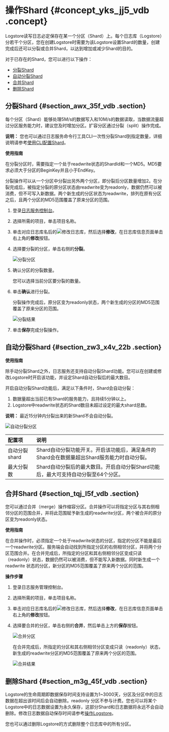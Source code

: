 # 操作Shard {#concept_yks_jj5_vdb .concept}

Logstore读写日志必定保存在某一个分区（Shard）上。每个日志库（Logstore）分若干个分区，您在创建Logstore时需要为该Logstore设置Shard的数量，创建完成后还可以分裂或合并Shard，以达到增加或减少Shard的目的。

对于已存在的Shard，您可以进行以下操作：

-   [分裂Shard](#)
-   [自动分裂Shard](#)
-   [合并Shard](#)
-   [删除Shard](#)

## 分裂Shard {#section_awx_35f_vdb .section}

每个分区（Shard）能够处理5M/s的数据写入和10M/s的数据读取，当数据流量超过分区服务能力时，建议您及时增加分区。扩容分区通过分裂（split）操作完成。

**说明：** 您也可以通过日志服务命令行工具CLI一次性分裂Shard到指定数量，详细说明请参考[使用CLI配置Shard](https://aliyun-log-cli.readthedocs.io/en/latest/tutorials/tutorial_split_shard.html)。

**使用指南**

在分裂分区时，需要指定一个处于readwrite状态的ShardId和一个MD5。MD5要求必须大于分区的BeginKey并且小于EndKey。

分裂操作可以从一个分区中分裂出另外两个分区，即分裂后分区数量增加2。在分裂完成后，被指定分裂的原分区状态由readwrite变为readonly，数据仍然可以被消费，但不可写入新数据。两个新生成的分区状态为readwrite，排列在原有分区之后，且两个分区的MD5范围覆盖了原来分区的范围。

1.  登录[日志服务控制台](https://sls.console.aliyun.com)。
2.  选择所需的项目，单击项目名称。
3.  单击对应日志库名后的![修改日志库](http://static-aliyun-doc.oss-cn-hangzhou.aliyuncs.com/assets/img/13024/156401972752318_zh-CN.png)，然后选择**修改**，在日志库信息页面单击右上角的**修改**按钮。
4.  选择要分裂的分区，单击右侧的**分裂**。

    ![分裂分区](http://static-aliyun-doc.oss-cn-hangzhou.aliyuncs.com/assets/img/13025/15640197272594_zh-CN.png)

5.  确认分区的分裂数量。

    您可以选择当前分区要分裂的数量。

6.  单击**确认**进行分裂。

    分裂操作完成后，原分区变为readonly状态，两个新生成的分区的MD5范围覆盖了原来分区的范围。

    ![分裂结果](http://static-aliyun-doc.oss-cn-hangzhou.aliyuncs.com/assets/img/13025/15640197282595_zh-CN.png)

7.  单击**保存**完成分裂操作。

## 自动分裂Shard {#section_zw3_x4v_22b .section}

**使用指南**

除手动分裂Shard之外，日志服务还支持自动分裂Shard功能。您可以在创建或修改Logstore时开启该功能，并设定Shard自动分裂后的最大数目。

开启自动分裂Shard功能后，满足以下条件时，Shard会自动分裂：

1.  数据量超出当前已有Shard的服务能力，且持续5分钟以上。
2.  Logstore中readwrite状态的Shard数目未超过设定的最大shard总数。

**说明：** 最近15分钟内分裂出来的新Shard不会自动分裂。

![自动分裂分区](images/6426_zh-CN.png "自动分裂Shard")

|配置项|说明|
|:--|:-|
|自动分裂shard|Shard自动分裂功能开关。开启该功能后，满足条件的Shard会在数据量超出Shard服务能力时自动分裂。|
|最大分裂数|Shard自动分裂后的最大数目。开启自动分裂Shard功能后，最大可支持自动分裂至64个分区。|

## 合并Shard {#section_tqj_l5f_vdb .section}

您可以通过合并（merge）操作缩容分区。合并操作可以将指定分区与其右侧相邻分区的范围合并，并将此范围赋予新生成的readwrite分区，两个被合并的原分区变为readonly状态。

**使用指南**

在合并操作时，必须指定一个处于readwrite状态的分区，指定的分区不能是最后一个readwrite分区。服务端会自动找到所指定分区的右侧相邻分区，并将两个分区范围合并。在合并完成后，所指定的分区和其右侧相邻分区变成只读（readonly）状态，数据仍然可以被消费，但不能写入新数据。同时新生成一个 readwrite 状态的分区，新分区的MD5范围覆盖了原来两个分区的范围。

**操作步骤** 

1.  登录日志服务管理控制台。
2.  选择所需的项目，单击项目名称。
3.  单击对应日志库名后的![修改日志库](http://static-aliyun-doc.oss-cn-hangzhou.aliyuncs.com/assets/img/13024/156401972752318_zh-CN.png)，然后选择**修改**，在日志库信息页面单击右上角的**修改**按钮。
4.  选择要合并的分区，单击右侧的**合并**，然后单击上方的**保存**按钮。

    ![合并分区](http://static-aliyun-doc.oss-cn-hangzhou.aliyuncs.com/assets/img/13025/15640197282596_zh-CN.png)

    在合并完成后，所指定的分区和其右侧相邻分区变成只读（readonly）状态，新生成的readwrite分区的MD5范围覆盖了原来两个分区的范围。

    ![合并结果](http://static-aliyun-doc.oss-cn-hangzhou.aliyuncs.com/assets/img/13025/15640197282597_zh-CN.png)


## 删除Shard {#section_m3g_45f_vdb .section}

Logstore的生命周期即数据保存时间支持设置为1~3000天，分区及分区中的日志数据在超出该时间后会自动删除。readonly 分区不参与计费。您也可以将某个Logstore中的日志数据设置为永久保存，这部分Shard和日志数据将永远不会自动删除。修改日志数据自动保存时间请参考[操作Logstore](cn.zh-CN/用户指南/准备工作/操作Logstore.md)。

您也可以通过删除Logstore的方式删除整个日志库中的所有分区。

